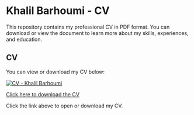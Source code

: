 # Khalil Barhoumi - CV

This repository contains my professional CV in PDF format. You can download or view the document to learn more about my skills, experiences, and education.

## CV

You can view or download my CV below:

[![CV - Khalil Barhoumi](https://img.shields.io/badge/CV-PDF-green)](https://github.com/Snickers-khalil/CV_Barhoumi_Khalil/raw/main/RenderCV_EngineeringResumes_Theme.pdf)

[Click here to download the CV](https://github.com/Snickers-khalil/CV_Barhoumi_Khalil/raw/main/RenderCV_EngineeringResumes_Theme.pdf)

Click the link above to open or download my CV.

